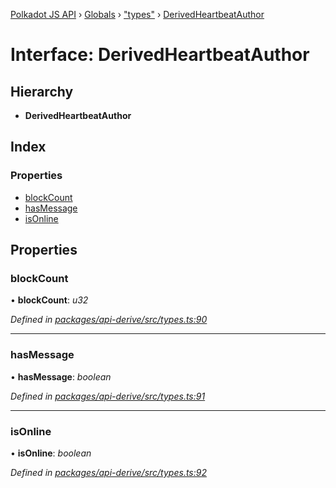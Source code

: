 [Polkadot JS API](../README.md) › [Globals](../globals.md) › ["types"](../modules/_types_.md) › [DerivedHeartbeatAuthor](_types_.derivedheartbeatauthor.md)

# Interface: DerivedHeartbeatAuthor

## Hierarchy

* **DerivedHeartbeatAuthor**

## Index

### Properties

* [blockCount](_types_.derivedheartbeatauthor.md#blockcount)
* [hasMessage](_types_.derivedheartbeatauthor.md#hasmessage)
* [isOnline](_types_.derivedheartbeatauthor.md#isonline)

## Properties

###  blockCount

• **blockCount**: *u32*

*Defined in [packages/api-derive/src/types.ts:90](https://github.com/polkadot-js/api/blob/a9211690be/packages/api-derive/src/types.ts#L90)*

___

###  hasMessage

• **hasMessage**: *boolean*

*Defined in [packages/api-derive/src/types.ts:91](https://github.com/polkadot-js/api/blob/a9211690be/packages/api-derive/src/types.ts#L91)*

___

###  isOnline

• **isOnline**: *boolean*

*Defined in [packages/api-derive/src/types.ts:92](https://github.com/polkadot-js/api/blob/a9211690be/packages/api-derive/src/types.ts#L92)*

